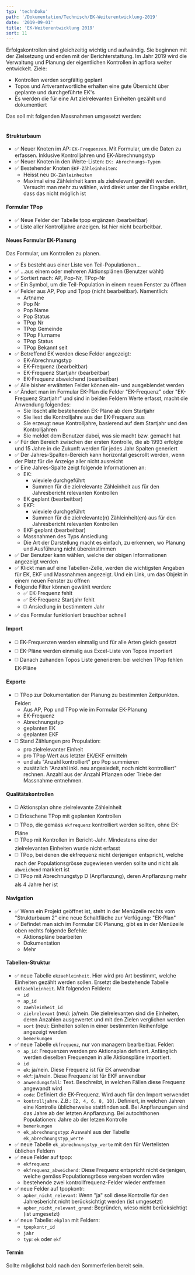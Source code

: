 ```yaml
---
typ: 'technDoku'
path: '/Dokumentation/Technisch/EK-Weiterentwicklung-2019'
date: '2019-09-01'
title: 'EK-Weiterentwicklung 2019'
sort: 11
---
```


Erfolgskontrollen sind gleichzeitig wichtig und aufwändig. Sie beginnen mit der Zielsetzung und enden mit der Berichterstattung. Im Jahr 2019 wird die Verwaltung und Planung der eigentlichen Kontrollen in apflora weiter entwickelt. Ziele:
- Kontrollen werden sorgfältig geplant
- Topos und Artverantwortliche erhalten eine gute Übersicht über geplante und durchgeführte EK's
- Es werden die für eine Art zielrelevanten Einheiten gezählt und dokumentiert

Das soll mit folgenden Massnahmen umgesetzt werden:<br/><br/>

#### Strukturbaum
- :white_check_mark: Neuer Knoten im AP: `EK-Frequenzen`. Mit Formular, um die Daten zu erfassen. Inklusive Kontrolljahren und EK-Abrechnungstyp
- :white_check_mark: Neuer Knoten in den Werte-Listen: `EK: Abrechnungs-Typen`
- :white_check_mark: Bestehender Knoten `EKF-Zähleinheiten`:
  - Heisst neu `EK-Zähleinheiten`
  - Maximal eine Zähleinheit kann als zielrelevant gewählt werden. Versucht man mehr zu wählen, wird direkt unter der Eingabe erklärt, dass das nicht möglich ist 

#### Formular TPop
- :white_check_mark: Neue Felder der Tabelle tpop ergänzen (bearbeitbar)
- :white_check_mark: Liste aller Kontrolljahre anzeigen. Ist hier nicht bearbeitbar.

#### Neues Formular EK-Planung
Das Formular, um Kontrollen zu planen.
- :white_check_mark: Es besteht aus einer Liste von Teil-Populationen...
- :white_check_mark: ...aus einem oder mehreren Aktionsplänen (Benutzer wählt)
- :white_check_mark: Sortiert nach: AP, Pop-Nr, TPop-Nr
- :white_check_mark: Ein Symbol, um die Teil-Population in einem neuen Fenster zu öffnen
- :white_check_mark: Felder aus AP, Pop und Tpop (nicht bearbeitbar). Namentlich:
  - Artname
  - Pop Nr
  - Pop Name
  - Pop Status
  - TPop Nr
  - TPop Gemeinde
  - TPop Flurname
  - TPop Status
  - TPop Bekannt seit
- :white_check_mark: Betreffend EK werden diese Felder angezeigt:
  - EK-Abrechnungstyp
  - EK-Frequenz (bearbeitbar)
  - EK-Frequenz Startjahr (bearbeitbar)
  - EK-Frequenz abweichend (bearbeitbar)
- :white_check_mark: Alle bisher erwähnten Felder können ein- und ausgeblendet werden
- :white_check_mark: Ändert man im Formular EK-Plan die Felder "EK-Frequenz" oder "EK-Frequenz Startjahr" und sind in beiden Feldern Werte erfasst, macht die Anwendung folgendes:
  - Sie löscht alle bestehenden EK-Pläne ab dem Startjahr
  - Sie liest die Kontrolljahre aus der EK-Frequenz aus
  - Sie erzeugt neue Kontrolljahre, basierend auf dem Startjahr und den Kontrolljahren
  - Sie meldet dem Benutzer dabei, was sie macht bzw. gemacht hat
- :white_check_mark: Für den Bereich zwischen der ersten Kontrolle, die ab 1993 erfolgte und 15 Jahre in die Zukunft werden für jedes Jahr Spalten generiert
- :white_check_mark: Der Jahres-Spalten-Bereich kann horizontal gescrollt werden, wenn der Platz für die Anzeige aller nicht ausreicht
- :white_check_mark: Eine Jahres-Spalte zeigt folgende Informationen an:
  - EK:
    - wieviele durchgeführt
    - Summen für die zielrelevante Zähleinheit aus für den Jahresbericht relevanten Kontrollen
  - EK geplant (bearbeitbar)
  - EKF: 
    - wieviele durchgeführt
    - Summen für die zielrelevante(n) Zähleinheit(en) aus für den Jahresbericht relevanten Kontrollen
  - EKF geplant (bearbeitbar)
  - Massnahmen des Typs Ansiedlung
  - Die Art der Darstellung macht es einfach, zu erkennen, wo Planung und Ausführung nicht übereinstimmen
- :white_check_mark: Der Benutzer kann wählen, welche der obigen Informationen angezeigt werden
- :white_check_mark: Klickt man auf eine Tabellen-Zelle, werden die wichtigsten Angaben für EK, EKF und Massnahmen angezeigt. Und ein Link, um das Objekt in einem neuen Fenster zu öffnen
- Folgende Filter können gewählt werden:
  - :white_check_mark: EK-Frequenz fehlt
  - :white_check_mark: EK-Frequenz Startjahr fehlt
  - :white_medium_square: Ansiedlung in bestimmtem Jahr
- :white_check_mark: das Formular funktioniert brauchbar schnell

#### Import
- :white_medium_square: EK-Frequenzen werden einmalig und für alle Arten gleich gesetzt
- :white_medium_square: EK-Pläne werden einmalig aus Excel-Liste von Topos importiert
- :white_medium_square: Danach zuhanden Topos Liste generieren: bei welchen TPop fehlen EK-Pläne

#### Exporte
- :white_medium_square: TPop zur Dokumentation der Planung zu bestimmten Zeitpunkten. Felder:
  - Aus AP, Pop und TPop wie im Formular EK-Planung
  - EK-Frequenz
  - Abrechnungstyp
  - geplanten EK
  - geplanten EKF
- :white_medium_square: Stand Zählungen pro Propulation:
  - pro zielrelevanter Einheit
  - pro TPop Wert aus letzter EK/EKF ermitteln
  - und als "Anzahl kontrolliert" pro Pop summieren
  - zusätzlich "Anzahl inkl. neu angesiedelt, noch nicht kontrolliert" rechnen. Anzahl aus der Anzahl Pflanzen oder Triebe der Massnahme entnehmen.

#### Qualitätskontrollen
- :white_medium_square: Aktionsplan ohne zielrelevante Zähleinheit
- :white_medium_square: Erloschene TPop mit geplanten Kontrollen
- :white_medium_square: TPop, die gemäss `ekfrequenz` kontrolliert werden sollten, ohne EK-Pläne
- :white_medium_square: TPop mit Kontrollen im Bericht-Jahr. Mindestens eine der zielrelevanten Einheiten wurde nicht erfasst
- :white_medium_square: TPop, bei denen die ekfrequenz nicht derjenigen entspricht, welche nach der Populationsgrösse zugewiesen werden sollte und nicht als `abweichend` markiert ist
- :white_medium_square: TPop mit Abrechnungstyp D (Anpflanzung), deren Anpflanzung mehr als 4 Jahre her ist

#### Navigation
- :white_check_mark: Wenn ein Projekt geöffnet ist, steht in der Menüzeile rechts vom "Strukturbaum 2" eine neue Schaltfläche zur Verfügung: "EK-Plan"
- :white_check_mark: Befindet man sich im Formular EK-Planung, gibt es in der Menüzeile oben rechts folgende Befehle:
  - Aktionspläne bearbeiten
  - Dokumentation
  - Mehr

#### Tabellen-Struktur
- :white_check_mark: neue Tabelle `ekzaehleinheit`. Hier wird pro Art bestimmt, welche Einheiten gezählt werden sollen. Ersetzt die bestehende Tabelle `ekfzaehleinheit`. Mit folgenden Feldern:
  - `id`
  - `ap_id`
  - `zaehleinheit_id`
  - `zielrelevant` (neu): ja/nein. Die zielrelevanten sind die Einheiten, deren Anzahlen ausgewertet und mit den Zielen verglichen werden
  - `sort` (neu): Einheiten sollen in einer bestimmten Reihenfolge angezeigt werden
  - `bemerkungen`
- :white_check_mark: neue Tabelle `ekfrequenz`, nur von managern bearbeitbar. Felder:
  - `ap_id`: Frequenzen werden pro Aktionsplan definiert. Anfänglich werden dieselben Frequenzen in alle Aktionspläne importiert.
  - `id`
  - `ek`: ja/nein. Diese Frequenz ist für EK anwendbar
  - `ekf`: ja/nein. Diese Frequenz ist für EKF anwendbar
  - `anwendungsfall`: Text. Beschreibt, in welchen Fällen diese Frequenz angewandt wird
  - `code`: Definiert die EK-Frequenz. Wird auch für den Import verwendet
  - `kontrolljahre`. Z.B.: `[2, 4, 6, 8, 10]`. Definiert, in welchen Jahren eine Kontrolle üblicherweise stattfinden soll. Bei Anpflanzungen sind das Jahre ab der letzten Anpflanzung. Bei autochthonen Populationen: Jahre ab der letzen Kontrolle
  - `bemerkungen`
  - `ek_abrechnungstyp`: Auswahl aus der Tabelle `ek_abrechnungstyp_werte`
- :white_check_mark: neue Tabelle `ek_abrechnungstyp_werte` mit den für Wertelisten üblichen Feldern
- :white_check_mark: neue Felder auf tpop:
  - `ekfrequenz`
  - `ekfrequenz_abweichend`: Diese Frequenz entspricht nicht derjenigen, welche gemäss Populationsgrösse vergeben worden wäre
  - bestehende zwei kontrollfrequenz-Felder wieder entfernen
- :white_check_mark: neue Felder auf tpopkontr:
  - `apber_nicht_relevant`: Wenn "ja" soll diese Kontrolle für den Jahresbericht nicht berücksichtigt werden (ist umgesetzt)
  - `apber_nicht_relevant_grund`: Begründen, wieso nicht berücksichtigt (ist umgesetzt)
- :white_check_mark: neue Tabelle: `ekplan` mit Feldern:
  - `tpopkontr_id`
  - `jahr`
  - `typ`: `ek` oder `ekf`

#### Termin
Sollte möglichst bald nach den Sommerferien bereit sein.
